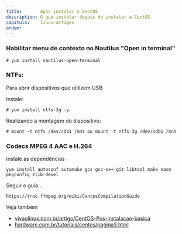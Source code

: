 ```yaml
---
title:       Após instalar o CentOS
description: O que instalar depois de instalar o CentOS
capitulo:    linux-artigos
ordem:
---
```



### Habilitar menu de contexto no Nautilus "Open in terminal"

    # yum install nautilus-open-terminal


### NTFs:

Para abrir dispositivos que utilizem USB

Instale:

    # yum install ntfs-3g -y

Realizando a montagem do dispositivo:

    # mount -t ntfs /dev/sdb1 /mnt ou mount -t ntfs-3g /dev/sdb1 /mnt


### Codecs MPEG 4  AAC e  H.264

Instale as dependências
  
    yum install autoconf automake gcc gcc-c++ git libtool make nasm pkgconfig zlib-devel

Seguir o guia...

    https://trac.ffmpeg.org/wiki/CentosCompilationGuide


Veja também

- [vivaolinux.com.br/artigo/CentOS-Pos-instalacao-basica](http://www.vivaolinux.com.br/artigo/CentOS-Pos-instalacao-basica)
- [hardware.com.br/tutoriais/centos/pagina3.html](http://www.hardware.com.br/tutoriais/centos/pagina3.html)

